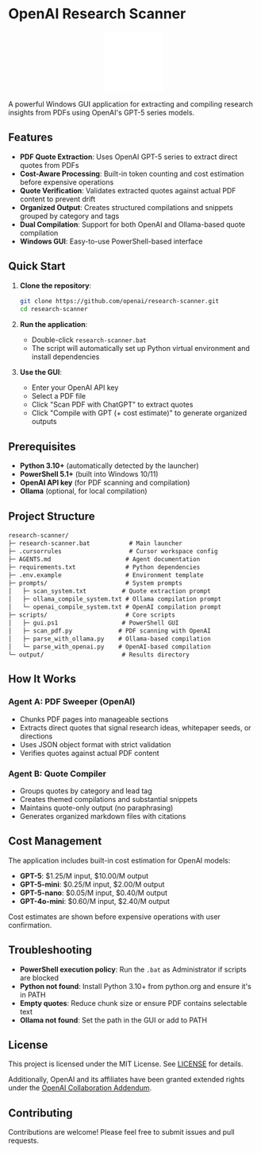 # OpenAI Research Scanner

<div align="center">
  <img src="camera-shutter.svg" alt="OpenAI Research Scanner" width="120" height="120" style="filter: brightness(0) invert(1);">
</div>

A powerful Windows GUI application for extracting and compiling research insights from PDFs using OpenAI's GPT-5 series models.

## Features

- **PDF Quote Extraction**: Uses OpenAI GPT-5 series to extract direct quotes from PDFs
- **Cost-Aware Processing**: Built-in token counting and cost estimation before expensive operations
- **Quote Verification**: Validates extracted quotes against actual PDF content to prevent drift
- **Organized Output**: Creates structured compilations and snippets grouped by category and tags
- **Dual Compilation**: Support for both OpenAI and Ollama-based quote compilation
- **Windows GUI**: Easy-to-use PowerShell-based interface

## Quick Start

1. **Clone the repository**:
   ```bash
   git clone https://github.com/openai/research-scanner.git
   cd research-scanner
   ```

2. **Run the application**:
   - Double-click `research-scanner.bat`
   - The script will automatically set up Python virtual environment and install dependencies

3. **Use the GUI**:
   - Enter your OpenAI API key
   - Select a PDF file
   - Click "Scan PDF with ChatGPT" to extract quotes
   - Click "Compile with GPT (+ cost estimate)" to generate organized outputs

## Prerequisites

- **Python 3.10+** (automatically detected by the launcher)
- **PowerShell 5.1+** (built into Windows 10/11)
- **OpenAI API key** (for PDF scanning and compilation)
- **Ollama** (optional, for local compilation)

## Project Structure

```
research-scanner/
├─ research-scanner.bat           # Main launcher
├─ .cursorrules                   # Cursor workspace config
├─ AGENTS.md                     # Agent documentation
├─ requirements.txt              # Python dependencies
├─ .env.example                  # Environment template
├─ prompts/                      # System prompts
│   ├─ scan_system.txt          # Quote extraction prompt
│   ├─ ollama_compile_system.txt # Ollama compilation prompt
│   └─ openai_compile_system.txt # OpenAI compilation prompt
├─ scripts/                      # Core scripts
│   ├─ gui.ps1                  # PowerShell GUI
│   ├─ scan_pdf.py             # PDF scanning with OpenAI
│   ├─ parse_with_ollama.py    # Ollama-based compilation
│   └─ parse_with_openai.py    # OpenAI-based compilation
└─ output/                      # Results directory
```

## How It Works

### Agent A: PDF Sweeper (OpenAI)
- Chunks PDF pages into manageable sections
- Extracts direct quotes that signal research ideas, whitepaper seeds, or directions
- Uses JSON object format with strict validation
- Verifies quotes against actual PDF content

### Agent B: Quote Compiler
- Groups quotes by category and lead tag
- Creates themed compilations and substantial snippets
- Maintains quote-only output (no paraphrasing)
- Generates organized markdown files with citations

## Cost Management

The application includes built-in cost estimation for OpenAI models:
- **GPT-5**: $1.25/M input, $10.00/M output
- **GPT-5-mini**: $0.25/M input, $2.00/M output  
- **GPT-5-nano**: $0.05/M input, $0.40/M output
- **GPT-4o-mini**: $0.60/M input, $2.40/M output

Cost estimates are shown before expensive operations with user confirmation.

## Troubleshooting

- **PowerShell execution policy**: Run the `.bat` as Administrator if scripts are blocked
- **Python not found**: Install Python 3.10+ from python.org and ensure it's in PATH
- **Empty quotes**: Reduce chunk size or ensure PDF contains selectable text
- **Ollama not found**: Set the path in the GUI or add to PATH

## License

This project is licensed under the MIT License. See [LICENSE](LICENSE) for details.

Additionally, OpenAI and its affiliates have been granted extended rights under the [OpenAI Collaboration Addendum](OPENAI_COLLABORATION_ADDENDUM.md).

## Contributing

Contributions are welcome! Please feel free to submit issues and pull requests.
